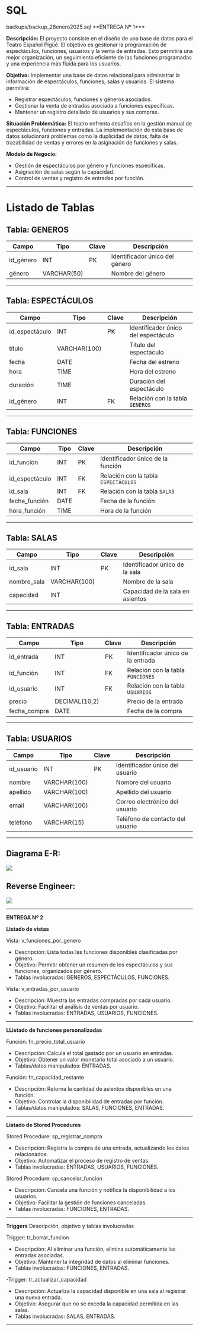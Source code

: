 # SQL
<link> backups/backup_28enero2025.sql </link>
**ENTREGA Nº 1***

**Descripción:** 
El proyecto consiste en el diseño de una base de datos para el Teatro Español Pigüé. El objetivo es gestionar la programación de espectáculos, funciones, usuarios y la venta de entradas. Esto permitirá una mejor organización, un seguimiento eficiente de las funciones programadas y una experiencia más fluida para los usuarios.

**Objetivo:**
Implementar una base de datos relacional para administrar la información de espectáculos, funciones, salas y usuarios. El sistema permitirá:
- Registrar espectáculos, funciones y géneros asociados.
- Gestionar la venta de entradas asociada a funciones específicas.
- Mantener un registro detallado de usuarios y sus compras.

**Situación Problemática:**
El teatro enfrenta desafíos en la gestión manual de espectáculos, funciones y entradas. La implementación de esta base de datos solucionará problemas como la duplicidad de datos, falta de trazabilidad de ventas y errores en la asignación de funciones y salas.

**Modelo de Negocio:**
- Gestión de espectáculos por género y funciones específicas.
- Asignación de salas según la capacidad.
- Control de ventas y registro de entradas por función.

---
# Listado de Tablas

## Tabla: GENEROS
| Campo       | Tipo       | Clave | Descripción                    |
|-------------|------------|-------|--------------------------------|
| id_género   | INT        | PK    | Identificador único del género |
| género      | VARCHAR(50)|       | Nombre del género              |

---

## Tabla: ESPECTÁCULOS
| Campo          | Tipo       | Clave | Descripción                           |
|----------------|------------|-------|---------------------------------------|
| id_espectáculo | INT        | PK    | Identificador único del espectáculo   |
| título         | VARCHAR(100)|      | Título del espectáculo                |
| fecha          | DATE       |       | Fecha del estreno                     |
| hora           | TIME       |       | Hora del estreno                      |
| duración       | TIME       |       | Duración del espectáculo              |
| id_género      | INT        | FK    | Relación con la tabla `GENEROS`       |

---

## Tabla: FUNCIONES
| Campo          | Tipo       | Clave | Descripción                           |
|----------------|------------|-------|---------------------------------------|
| id_función     | INT        | PK    | Identificador único de la función     |
| id_espectáculo | INT        | FK    | Relación con la tabla `ESPECTÁCULOS`  |
| id_sala        | INT        | FK    | Relación con la tabla `SALAS`         |
| fecha_función  | DATE       |       | Fecha de la función                   |
| hora_función   | TIME       |       | Hora de la función                    |

---

## Tabla: SALAS
| Campo        | Tipo       | Clave | Descripción                     |
|--------------|------------|-------|---------------------------------|
| id_sala      | INT        | PK    | Identificador único de la sala  |
| nombre_sala  | VARCHAR(100)|      | Nombre de la sala               |
| capacidad    | INT        |       | Capacidad de la sala en asientos|

---

## Tabla: ENTRADAS
| Campo         | Tipo         | Clave | Descripción                           |
|---------------|--------------|-------|---------------------------------------|
| id_entrada    | INT          | PK    | Identificador único de la entrada     |
| id_función    | INT          | FK    | Relación con la tabla `FUNCIONES`     |
| id_usuario    | INT          | FK    | Relación con la tabla `USUARIOS`      |
| precio        | DECIMAL(10,2)|       | Precio de la entrada                  |
| fecha_compra  | DATE         |       | Fecha de la compra                    |

---

## Tabla: USUARIOS
| Campo        | Tipo       | Clave | Descripción                           |
|--------------|------------|-------|---------------------------------------|
| id_usuario   | INT        | PK    | Identificador único del usuario       |
| nombre       | VARCHAR(100)|      | Nombre del usuario                    |
| apellido     | VARCHAR(100)|      | Apellido del usuario                  |
| email        | VARCHAR(100)|      | Correo electrónico del usuario        |
| teléfono     | VARCHAR(15) |      | Teléfono de contacto del usuario      |

---

## Diagrama E-R:
<img src="./images/DER.png">

## Reverse Engineer:
<img src="./images/Reverse-Engineer.png">

---

**ENTREGA Nº 2**

**Listado de vistas**

Vista: v_funciones_por_genero
- Descripción: Lista todas las funciones disponibles clasificadas por género.
- Objetivo: Permitir obtener un resumen de los espectáculos y sus funciones, organizados por género.
- Tablas involucradas: GENEROS, ESPECTÁCULOS, FUNCIONES.

Vista: v_entradas_por_usuario
- Descripción: Muestra las entradas compradas por cada usuario.
- Objetivo: Facilitar el análisis de ventas por usuario.
- Tablas involucradas: ENTRADAS, USUARIOS, FUNCIONES.

---

**LListado de funciones personalizadas**

Función: fn_precio_total_usuario
- Descripción: Calcula el total gastado por un usuario en entradas.
- Objetivo: Obtener un valor monetario total asociado a un usuario.
- Tablas/datos manipulados: ENTRADAS.

Función: fn_capacidad_restante
- Descripción: Retorna la cantidad de asientos disponibles en una función.
- Objetivo: Controlar la disponibilidad de entradas por función.
- Tablas/datos manipulados: SALAS, FUNCIONES, ENTRADAS.

---

**Listado de Stored Procedures**

Stored Procedure: sp_registrar_compra
- Descripción: Registra la compra de una entrada, actualizando los datos relacionados.
- Objetivo: Automatizar el proceso de registro de ventas.
- Tablas involucradas: ENTRADAS, USUARIOS, FUNCIONES.

Stored Procedure: sp_cancelar_funcion
- Descripción: Cancela una función y notifica la disponibilidad a los usuarios.
- Objetivo: Facilitar la gestión de funciones canceladas.
- Tablas involucradas: FUNCIONES, ENTRADAS.

---

**Triggers**
Descripción, objetivo y tablas involucradas

Trigger: tr_borrar_funcion
- Descripción: Al eliminar una función, elimina automáticamente las entradas asociadas.
- Objetivo: Mantener la integridad de datos al eliminar funciones.
- Tablas involucradas: FUNCIONES, ENTRADAS.

-Trigger: tr_actualizar_capacidad
- Descripción: Actualiza la capacidad disponible en una sala al registrar una nueva entrada.
- Objetivo: Asegurar que no se exceda la capacidad permitida en las salas.
- Tablas involucradas: SALAS, ENTRADAS.

---

